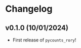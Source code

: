# Changelog

<!--next-version-placeholder-->

## v0.1.0 (10/01/2024)

- First release of `pycounts_rory`!